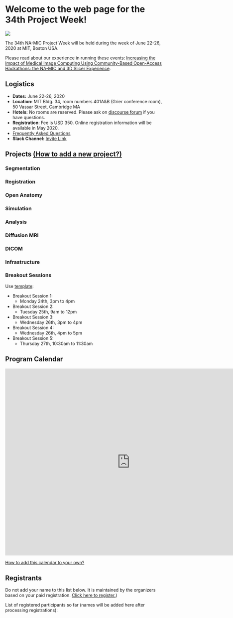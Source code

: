 # Welcome to the web page for the 34th Project Week!

![](IntroPanorama.jpg)

The 34th NA-MIC Project Week will be held during the week of June 22-26, 2020 at MIT, Boston USA.

Please read about our experience in running these events: [Increasing the Impact of Medical Image Computing Using
Community-Based Open-Access Hackathons: the NA-MIC and 3D Slicer Experience](http://www.spl.harvard.edu/publications/item/view/3004).


## Logistics
- **Dates:** June 22-26, 2020
- **Location:** MIT Bldg. 34, room numbers 401A&B (Grier conference room), 50 Vassar Street, Cambridge MA 
- **Hotels:** No rooms are reserved.  Please ask on [discourse forum](https://discourse.slicer.org/c/community/project-week) if you have questions.
- **Registration**: Fee is USD 350.  Online registration information will be available in May 2020.
- [Frequently Asked Questions](https://projectweek.na-mic.org/#frequently-asked-quesions)
- **Slack Channel:** [Invite Link](https://join.slack.com/t/namic-projectweek/shared_invite/enQtNjY5MDEwMDMxMDcyLTkyNjA4MmQxMjFkZWNmMTMwNjliYzk5ZGExZTdiNmJlZWFjNzE0MWRiMmYzMTIzNzk0NDVkNWM3MGIzMDlkMTU) 


## Projects [(How to add a new project?)](Projects/README.md)
<a name="ProjectsList"/>


### Segmentation


### Registration


### Open Anatomy


### Simulation


### Analysis


### Diffusion MRI


### DICOM


### Infrastructure


### Breakout Sessions

Use [template](Breakouts/Template.md):
- Breakout Session 1:
  - Monday 24th, 3pm to 4pm
- Breakout Session 2:
  - Tuesday 25th, 9am to 12pm
- Breakout Session 3:
  - Wednesday 26th, 3pm to 4pm
- Breakout Session 4:
  - Wednesday 26th, 4pm to 5pm
- Breakout Session 5:
  - Thursday 27th, 10:30am to 11:30am


## Program Calendar

<iframe src="https://calendar.google.com/calendar/embed?mode=WEEK&dates=20190624%2F20190628&src=kitware.com_sb07i171olac9aavh46ir495c4%40group.calendar.google.com&ctz=America%2FNew_York" style="border: 0" width="800" height="600" frameborder="0" scrolling="no"></iframe>

[How to add this calendar to your own?](../common/Calendar.md)


## Registrants

Do not add your name to this list below. It is maintained by the organizers based on your paid registration. [Click here to register.](https://www.regonline.com/registration/Checkin.aspx?EventID=2555870))

List of registered participants so far (names will be added here after processing registrations):
